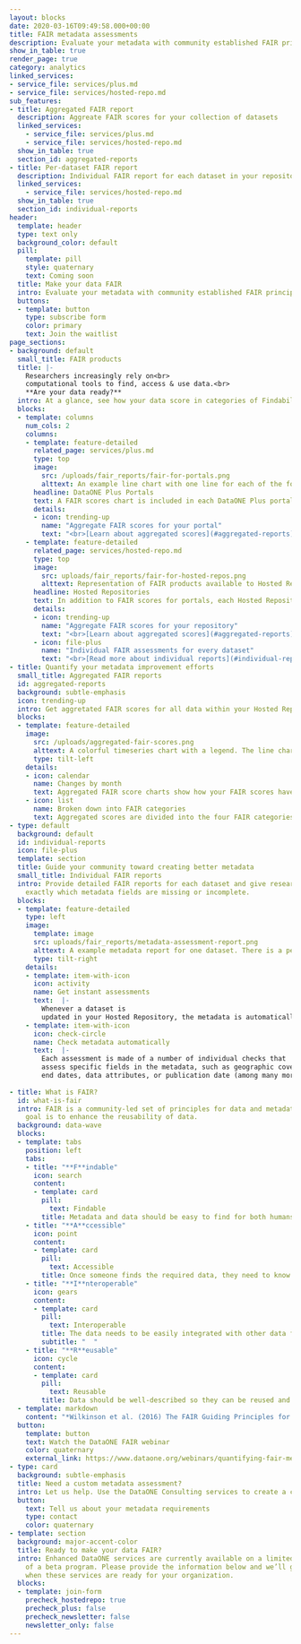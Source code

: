 ```yaml
---
layout: blocks
date: 2020-03-16T09:49:58.000+00:00
title: FAIR metadata assessments
description: Evaluate your metadata with community established FAIR principles
show_in_table: true
render_page: true
category: analytics
linked_services:
- service_file: services/plus.md
- service_file: services/hosted-repo.md
sub_features:
- title: Aggregated FAIR report
  description: Aggreate FAIR scores for your collection of datasets
  linked_services:
    - service_file: services/plus.md
    - service_file: services/hosted-repo.md
  show_in_table: true
  section_id: aggregated-reports
- title: Per-dataset FAIR report
  description: Individual FAIR report for each dataset in your repository
  linked_services:
    - service_file: services/hosted-repo.md
  show_in_table: true
  section_id: individual-reports
header:
  template: header
  type: text only
  background_color: default
  pill:
    template: pill
    style: quaternary
    text: Coming soon
  title: Make your data FAIR
  intro: Evaluate your metadata with community established FAIR principles.
  buttons:
  - template: button
    type: subscribe form
    color: primary
    text: Join the waitlist
page_sections:
- background: default
  small_title: FAIR products
  title: |- 
    Researchers increasingly rely on<br>
    computational tools to find, access & use data.<br>
    **Are your data ready?**
  intro: At a glance, see how your data score in categories of Findability, Accessibility, Interoperability, and Reusability ("FAIR"). With assessments based on the [community established FAIR data principles](#what-is-fair), you can guide your community toward maximizing the value of their digital assets.
  blocks:
  - template: columns
    num_cols: 2
    columns:
    - template: feature-detailed
      related_page: services/plus.md 
      type: top
      image:
        src: /uploads/fair_reports/fair-for-portals.png
        alttext: An example line chart with one line for each of the four FAIR metrics (Findability, Accessibility, Interoperability, and Reusability) showing changes in scores per month
      headline: DataONE Plus Portals
      text: A FAIR scores chart is included in each DataONE Plus portal with scores only for that dataset collection.
      details:
      - icon: trending-up
        name: "Aggregate FAIR scores for your portal"
        text: "<br>[Learn about aggregated scores](#aggregated-reports)"
    - template: feature-detailed
      related_page: services/hosted-repo.md
      type: top
      image:
        src: uploads/fair_reports/fair-for-hosted-repos.png
        alttext: Representation of FAIR products available to Hosted Repository users. A time series chart of aggregated FAIR metrics over time, and a stack of individual metadata assessment for each dataset. The individual assessment shows 38 metadata checks and an overall score for each of the four FAIR metrics (Findability, Accessibility, Interoperability, and Reusability)
      headline: Hosted Repositories
      text: In addition to FAIR scores for portals, each Hosted Repository includes a FAIR scores chart for the entire repository holdings, plus individual assessments for each and every dataset
      details:
      - icon: trending-up
        name: "Aggregate FAIR scores for your repository"
        text: "<br>[Learn about aggregated scores](#aggregated-reports)"
      - icon: file-plus
        name: "Individual FAIR assessments for every dataset"
        text: "<br>[Read more about individual reports](#individual-reports)"
- title: Quantify your metadata improvement efforts
  small_title: Aggregated FAIR reports
  id: aggregated-reports
  background: subtle-emphasis
  icon: trending-up
  intro: Get aggretated FAIR scores for all data within your Hosted Repository or DataONE Plus portal
  blocks:
  - template: feature-detailed
    image:
      src: /uploads/aggregated-fair-scores.png
      alttext: A colorful timeseries chart with a legend. The line chart includes one line for each of the four FAIR metrics (Findability, Accessibility, Interoperability, and Reusability) showing changes in scores per month. The legend indicates the current score for each metric as a percentage.
      type: tilt-left
    details:
    - icon: calendar
      name: Changes by month
      text: Aggregated FAIR score charts show how your FAIR scores have changed month-to-month
    - icon: list
      name: Broken down into FAIR categories
      text: Aggregated scores are divided into the four FAIR categories, so you can pinpoint areas that need improvement and see what your metadata strengths are.
- type: default
  background: default
  id: individual-reports
  icon: file-plus
  template: section
  title: Guide your community toward creating better metadata
  small_title: Individual FAIR reports
  intro: Provide detailed FAIR reports for each dataset and give researchers the power to discover
    exactly which metadata fields are missing or incomplete.
  blocks:
  - template: feature-detailed
    type: left
    image:
      template: image
      src: uploads/fair_reports/metadata-assessment-report.png
      alttext: A example metadata report for one dataset. There is a percentage score for each of the four FAIR metrics, a donut chart giving a summary of the 38 metadata checks completed, and section headings showing which checks passed or failed. These sections indicate 31 checks out of 37 passed, 1 check had a warning, 3 checks failed, and there were 4 informational checks. Text at the top of the report says 'After running your metadata against our standard set of metadata, data, and congruency checks, we have found the following potential issues. Please assist us in improving the discoverability and reusability of your research data by addressing the issues below.' 
      type: tilt-right
    details:
    - template: item-with-icon
      icon: activity
      name: Get instant assessments
      text:  |-
        Whenever a dataset is
        updated in your Hosted Repository, the metadata is automatically assessed.
    - template: item-with-icon
      icon: check-circle
      name: Check metadata automatically
      text:  |-
        Each assessment is made of a number of individual checks that
        assess specific fields in the metadata, such as geographic coverage, start and
        end dates, data attributes, or publication date (among many more).
    
- title: What is FAIR?
  id: what-is-fair
  intro: FAIR is a community-led set of principles for data and metadata, whose ultimate
    goal is to enhance the reusability of data.
  background: data-wave
  blocks:
  - template: tabs
    position: left
    tabs:
    - title: "**F**indable"
      icon: search
      content:
      - template: card
        pill:
          text: Findable
        title: Metadata and data should be easy to find for both humans and computers.
    - title: "**A**ccessible"
      icon: point
      content:
      - template: card
        pill:
          text: Accessible
        title: Once someone finds the required data, they need to know how the data can be accessed.
    - title: "**I**nteroperable"
      icon: gears
      content:
      - template: card
        pill:
          text: Interoperable
        title: The data needs to be easily integrated with other data for analysis, storage, and processing.
        subtitle: "  "
    - title: "**R**eusable"
      icon: cycle
      content:
      - template: card
        pill:
          text: Reusable
        title: Data should be well-described so they can be reused and replicated in different settings.
  - template: markdown
    content: "*Wilkinson et al. (2016) The FAIR Guiding Principles for scientific data management and stewardship. Scientific Data, 3:160018. [https://doi.org/10.1038/sdata.2016.18](https://doi.org/10.1038/sdata.2016.18)*"
  button:
    template: button
    text: Watch the DataONE FAIR webinar
    color: quaternary
    external_link: https://www.dataone.org/webinars/quantifying-fair-metadata-improvement-and-guidance-dataone-repository-network
- type: card
  background: subtle-emphasis
  title: Need a custom metadata assessment?
  intro: Let us help. Use the DataONE Consulting services to create a custom metadata assessment report built specifically for your data management requirements.
  button:
    text: Tell us about your metadata requirements
    type: contact
    color: quaternary
- template: section
  background: major-accent-color
  title: Ready to make your data FAIR?
  intro: Enhanced DataONE services are currently available on a limited basis as part
    of a beta program. Please provide the information below and we’ll get in touch
    when these services are ready for your organization.
  blocks:
  - template: join-form
    precheck_hostedrepo: true
    precheck_plus: false
    precheck_newsletter: false
    newsletter_only: false
---
```

